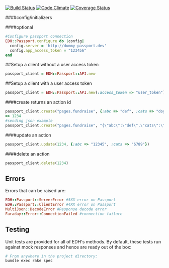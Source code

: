 [![Build Status](https://travis-ci.org/everydayhero/edh.png?branch=master)](https://travis-ci.org/everydayhero/edh)
[![Code Climate](https://codeclimate.com/github/everydayhero/edh.png)](https://codeclimate.com/github/everydayhero/edh)
[![Coverage Status](https://coveralls.io/repos/everydayhero/edh/badge.png?branch=master)](https://coveralls.io/r/everydayhero/edh)

####config/initializers

####optional 
```ruby
#Configure passport connection
EDH::Passport.configure do |config|
  config.server = 'http://dummy-passport.dev'
  config.app_access_token = "123456"
end
```

##Setup a client without a user access token
```ruby
passport_client = EDH::Passport::API.new
```

##Setup a client with a user access token
```ruby
passport_client = EDH::Passport::API.new(:access_token => "user_token")
```

####create returns an action id
```ruby
passport_client.create("pages.fundraise", {:abc => "def", :cats => "dogs"})
=> 1234
#sending json example
passport_client.create("pages.fundraise", "{\"abc\":\"def\",\"cats\":\"dogs\"}")
```

####update an action
```ruby
passport_client.update(1234, {:abc => "12345", :cats => "6789"})
```

####delete an action
```ruby
passport_client.delete(1234)
```

Errors
-----

Errors that can be raised are:
```ruby
EDH::Passport::ServerError #5XX error on Passport
EDH::Passport::ClientError #4XX error on Passport
MultiJson::DecodeError #Response decode error
Faraday::Error::ConnectionFailed #connection failure
```


Testing
-----

Unit tests are provided for all of EDH's methods.  By default, these tests run against mock responses and hence are ready out of the box:
```bash
# From anywhere in the project directory:
bundle exec rake spec
```
